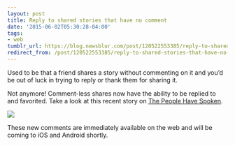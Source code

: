 ```yaml
---
layout: post
title: Reply to shared stories that have no comment
date: '2015-06-02T05:30:28-04:00'
tags:
- web
tumblr_url: https://blog.newsblur.com/post/120522553385/reply-to-shared-stories-that-have-no-comment
redirect_from: /post/120522553385/reply-to-shared-stories-that-have-no-comment/
---
```

Used to be that a friend shares a story without commenting on it and you’d be out of luck in trying to reply or thank them for sharing it.

Not anymore! Comment-less shares now have the ability to be replied to and favorited. Take a look at this recent story on [The People Have Spoken](http://popular.newsblur.com/story/a-plea-for-culinary-/ee1275).

![](https://s3.amazonaws.com/static.newsblur.com/blog/commentless%20reply.png)

These new comments are immediately available on the web and will be coming to iOS and Android shortly.

